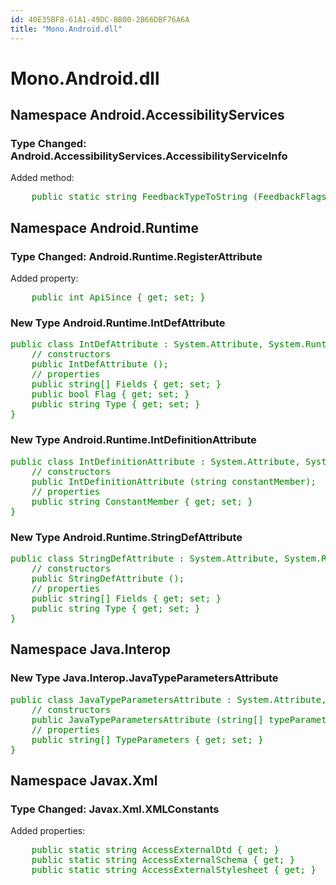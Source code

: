 ```yaml
---
id: 40E35BF8-61A1-49DC-BB00-2B66DBF76A6A
title: "Mono.Android.dll"
---
```


# Mono.Android.dll

## Namespace Android.AccessibilityServices

### Type Changed: Android.AccessibilityServices.AccessibilityServiceInfo

Added method:

<pre style='color: green'>
	public static string FeedbackTypeToString (FeedbackFlags feedbackType);
</pre>

## Namespace Android.Runtime

### Type Changed: Android.Runtime.RegisterAttribute

Added property:

<pre style='color: green'>
	public int ApiSince { get; set; }
</pre>

### New Type Android.Runtime.IntDefAttribute

<pre style='color: green'>
public class IntDefAttribute : System.Attribute, System.Runtime.InteropServices._Attribute {
	// constructors
	public IntDefAttribute ();
	// properties
	public string[] Fields { get; set; }
	public bool Flag { get; set; }
	public string Type { get; set; }
}
</pre>

### New Type Android.Runtime.IntDefinitionAttribute

<pre style='color: green'>
public class IntDefinitionAttribute : System.Attribute, System.Runtime.InteropServices._Attribute {
	// constructors
	public IntDefinitionAttribute (string constantMember);
	// properties
	public string ConstantMember { get; set; }
}
</pre>

### New Type Android.Runtime.StringDefAttribute

<pre style='color: green'>
public class StringDefAttribute : System.Attribute, System.Runtime.InteropServices._Attribute {
	// constructors
	public StringDefAttribute ();
	// properties
	public string[] Fields { get; set; }
	public string Type { get; set; }
}
</pre>

## Namespace Java.Interop

### New Type Java.Interop.JavaTypeParametersAttribute

<pre style='color: green'>
public class JavaTypeParametersAttribute : System.Attribute, System.Runtime.InteropServices._Attribute {
	// constructors
	public JavaTypeParametersAttribute (string[] typeParameters);
	// properties
	public string[] TypeParameters { get; set; }
}
</pre>

## Namespace Javax.Xml

### Type Changed: Javax.Xml.XMLConstants

Added properties:

<pre style='color: green'>
	public static string AccessExternalDtd { get; }
	public static string AccessExternalSchema { get; }
	public static string AccessExternalStylesheet { get; }
</pre>
